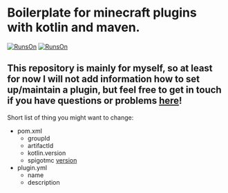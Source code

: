 # Boilerplate for minecraft plugins with kotlin and maven.

[![RunsOn](https://img.shields.io/badge/Used%20technologies-Maven%20%7C%20Kotlin-green)]() [![RunsOn](https://img.shields.io/github/license/MartinWie/MinecraftPluginBoilerplate)](https://github.com/MartinWie/MinecraftPluginBoilerplate/blob/master/LICENSE)


## This repository is mainly for myself, so at least for now I will not add information how to set up/maintain a plugin, but feel free to get in touch if you have questions or problems [here](https://www.linkedin.com/in/martin-wiechmann-2b5aa3151/)!


Short list of thing you might want to change:
* pom.xml
    * groupId
    * artifactId
    * kotlin.version
    * spigotmc [version](https://hub.spigotmc.org/nexus/content/repositories/snapshots/org/spigotmc/spigot-api/maven-metadata.xml)
* plugin.yml
    * name
    * description 

